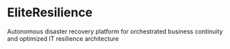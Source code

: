 # EliteResilience
Autonomous disaster recovery platform for orchestrated business continuity and optimized IT resilience architecture
